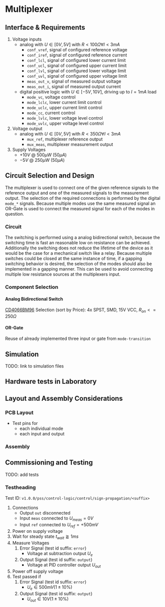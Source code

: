 # Multiplexer

## Interface & Requirements

1. Voltage inputs
    - analog with $U \in [0V, 5V]$ with $R < 100 \Omega \forall I < 3mA$
        - `conf_vref`, signal of configured reference voltage
        - `conf_iref`, signal of configured reference current
        - `conf_lcl`, signal of configured lower current limit
        - `conf_ucl`, signal of configured upper current limit
        - `conf_lvl`, signal of configured lower voltage limit
        - `conf_uvl`, signal of configured upper voltage limit
        - `meas_out_v`, signal of measured output voltage
        - `meas_out_i`, signal of measured output current
    - digital positive logic with $U \in [-5V, 10V]$, driving up to $I = 1 mA$
    load
        - `mode_vc`, voltage control
        - `mode_lclc`, lower current limit control
        - `mode_uclc`, upper current limit control
        - `mode_cc`, current control
        - `mode_lvlc`, lower voltage level control
        - `mode_uvlc`, upper voltage level control
2. Voltage output
    - analog with $U \in [0V, 5V]$ with $R < 350 \Omega \forall I < 3mA$
        - `mux_ref`, multiplexer reference output
        - `mux_meas`, multiplexer measurement output
3. Supply Voltages
    - $+10V$ @ $500 \mu W$ ($50 \mu A$)
    - $-5V$ @ $250 \mu W$ ($50 \mu A$)

## Circuit Selection and Design

The multiplexer is used to connect one of the given reference signals to the
reference output and one of the measured signals to the measurement output. The
selection of the required connections is performed by the digital `mode_*`
signals. Because multiple modes use the same measured signal an OR-Gate is used
to connect the measured signal for each of the modes in question.

### Circuit

The switching is performed using a analog bidirectional switch, because the
switching time is fast an reasonable low on resistance can be achieved.
Additionally the switching does not reduce the lifetime of the device as it
would be the case for a mechanical switch like a relay.
Because multiple switches could be closed at the same instance of time, if a
gapping switching behavior is desired, the selection of the modes should also
be implemented in a gapping manner. This can be used to avoid connecting
multiple low resistance sources at the multiplexers input.

### Component Selection

#### Analog Bidirectional Switch

[CD4066BM96] Selection (sort by Price): 4x SPST, SMD, 15V VCC,
$R_{on} <= 250 \Omega$

[CD4066BM96]: https://mou.sr/3MQOnJI

#### OR-Gate

Reuse of already implemented three input or gate from `mode-transition`

## Simulation

TODO: link to simulation files

## Hardware tests in Laboratory

## Layout and Assembly Considerations

### PCB Layout

- Test pins for
    - each individual mode
    - each input and output

### Assembly

## Commissioning and Testing

TODO: add tests

### Testheading

Test ID: `v1.0.0/pss/control-logic/control/sign-propagation/<suffix>`

1. Connections
    - Output `out` disconnected
    - Input `meas` connected to $U_{meas} = 0V$
    - Input `ref` connected to $U_{ref} = +500mV$
2. Power on supply voltage
3. Wait for steady state $t_{wait} \gtrapprox 1ms$
4. Measure Voltages
    1. Error Signal (test id suffix: `error`)
        - Voltage at subtraction output $U_{e}$
    2. Output Signal (test id suffix: `output`)
        - Voltage at PID controller output $U_{out}$
5. Power off supply voltage
6. Test passed if
    1. Error Signal (test id suffix: `error`)
        - $U_{e} \in 500mV (1 \pm 10\%)$
    2. Output Signal (test id suffix: `output`)
        - $U_{out} \in 10V (1 \pm 10\%)$
